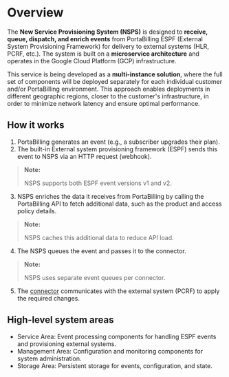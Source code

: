 # Overview

The **New Service Provisioning System (NSPS)** is designed to **receive, queue, dispatch, and enrich events** from PortaBilling ESPF (External System Provisioning Framework) for delivery to external systems (HLR, PCRF, etc.). The system is built on a **microservice architecture** and operates in the Google Cloud Platform (GCP) infrastructure.

This service is being developed as a **multi-instance solution**, where the full set of components will be deployed separately for each individual customer and/or PortaBilling environment. This approach enables deployments in different geographic regions, closer to the customer's infrastructure, in order to minimize network latency and ensure optimal performance.

## How it works

1. PortaBilling generates an event (e.g., a subscriber upgrades their plan).
2. The built-in External system provisioning framework (ESPF) sends this event to NSPS via an HTTP request (webhook).
> **Note:**
>
> NSPS supports both ESPF event versions v1 and v2.
3. NSPS enriches the data it receives from PortaBilling by calling the PortaBilling API to fetch additional data, such as the product and access policy details.
> **Note:**
>
> NSPS caches this additional data to reduce API load.
4. The NSPS queues the event and passes it to the connector.
> **Note:**
>
> NSPS uses separate event queues per connector.
5. The [connector][connector] communicates with the external system (PCRF) to apply the required changes.

## High-level system areas

- Service Area: Event processing components for handling ESPF events and provisioning external systems.
- Management Area: Configuration and monitoring components for system administration.
- Storage Area: Persistent storage for events, configuration, and state.

<!-- References -->
[connector]: ../overview.md